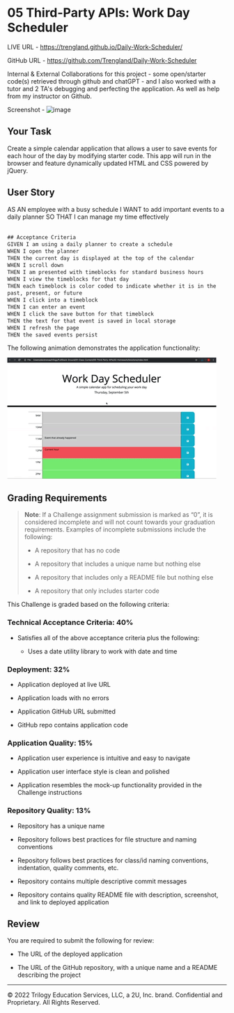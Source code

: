 # 05 Third-Party APIs: Work Day Scheduler
LIVE URL - https://trengland.github.io/Daily-Work-Scheduler/

GitHub URL - https://github.com/Trengland/Daily-Work-Scheduler 

Internal & External Collaborations for this project - some open/starter code(s) retrieved through github and chatGPT - and I also worked with a tutor and 2 TA's debugging and perfecting the application. As well as help from my instructor on Github.

Screenshot - ![image](https://user-images.githubusercontent.com/122329399/221688151-d932e1d9-502d-4fcf-bbbc-1c4cefd8e8c8.png)






## Your Task
Create a simple calendar application that allows a user to save events for each hour of the day by modifying starter code. This app will run in the browser and feature dynamically updated HTML and CSS powered by jQuery.

## User Story
AS AN employee with a busy schedule
I WANT to add important events to a daily planner
SO THAT I can manage my time effectively
```

## Acceptance Criteria
GIVEN I am using a daily planner to create a schedule
WHEN I open the planner
THEN the current day is displayed at the top of the calendar
WHEN I scroll down
THEN I am presented with timeblocks for standard business hours
WHEN I view the timeblocks for that day
THEN each timeblock is color coded to indicate whether it is in the past, present, or future
WHEN I click into a timeblock
THEN I can enter an event
WHEN I click the save button for that timeblock
THEN the text for that event is saved in local storage
WHEN I refresh the page
THEN the saved events persist
```

The following animation demonstrates the application functionality:
<!-- @TODO: create ticket to review/update image) -->
![A user clicks on slots on the color-coded calendar and edits the events.](./Assets/05-third-party-apis-homework-demo.gif)


## Grading Requirements
> **Note**: If a Challenge assignment submission is marked as “0”, it is considered incomplete and will not count towards your graduation requirements. Examples of incomplete submissions include the following:
>
> * A repository that has no code
>
> * A repository that includes a unique name but nothing else
>
> * A repository that includes only a README file but nothing else
>
> * A repository that only includes starter code

This Challenge is graded based on the following criteria:

### Technical Acceptance Criteria: 40%
* Satisfies all of the above acceptance criteria plus the following:

  * Uses a date utility library to work with date and time


### Deployment: 32%
* Application deployed at live URL

* Application loads with no errors

* Application GitHub URL submitted

* GitHub repo contains application code


### Application Quality: 15%
* Application user experience is intuitive and easy to navigate

* Application user interface style is clean and polished

* Application resembles the mock-up functionality provided in the Challenge instructions


### Repository Quality: 13%
* Repository has a unique name

* Repository follows best practices for file structure and naming conventions

* Repository follows best practices for class/id naming conventions, indentation, quality comments, etc.

* Repository contains multiple descriptive commit messages

* Repository contains quality README file with description, screenshot, and link to deployed application


## Review
You are required to submit the following for review:

* The URL of the deployed application

* The URL of the GitHub repository, with a unique name and a README describing the project

- - -
© 2022 Trilogy Education Services, LLC, a 2U, Inc. brand. Confidential and Proprietary. All Rights Reserved.

